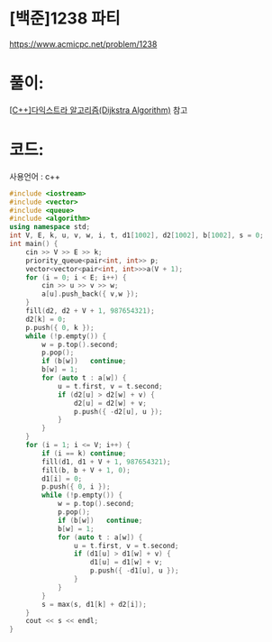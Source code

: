 # [백준]1238 파티

https://www.acmicpc.net/problem/1238

# 풀이:

[[C++\]다익스트라 알고리즘(Dijkstra Algorithm)](https://jyukki97.github.io/learn/2020-02-24-dijkstra/) 참고



# **코드:** 

사용언어 : c++
```c++
#include <iostream>
#include <vector>
#include <queue>
#include <algorithm>
using namespace std;
int V, E, k, u, v, w, i, t, d1[1002], d2[1002], b[1002], s = 0;
int main() {
	cin >> V >> E >> k;
	priority_queue<pair<int, int>> p;
	vector<vector<pair<int, int>>>a(V + 1);
	for (i = 0; i < E; i++) {
		cin >> u >> v >> w;
		a[u].push_back({ v,w });
	}
	fill(d2, d2 + V + 1, 987654321);
	d2[k] = 0;
	p.push({ 0, k });
	while (!p.empty()) {
		w = p.top().second;
		p.pop();
		if (b[w])	continue;
		b[w] = 1;
		for (auto t : a[w]) {
			u = t.first, v = t.second;
			if (d2[u] > d2[w] + v) {
				d2[u] = d2[w] + v;
				p.push({ -d2[u], u });
			}
		}
	}
	for (i = 1; i <= V; i++) {
		if (i == k)	continue;
		fill(d1, d1 + V + 1, 987654321);
		fill(b, b + V + 1, 0);
		d1[i] = 0;
		p.push({ 0, i });
		while (!p.empty()) {
			w = p.top().second;
			p.pop();
			if (b[w])	continue;
			b[w] = 1;
			for (auto t : a[w]) {
				u = t.first, v = t.second;
				if (d1[u] > d1[w] + v) {
					d1[u] = d1[w] + v;
					p.push({ -d1[u], u });
				}
			}
		}
		s = max(s, d1[k] + d2[i]);
	}
	cout << s << endl;
}
```

